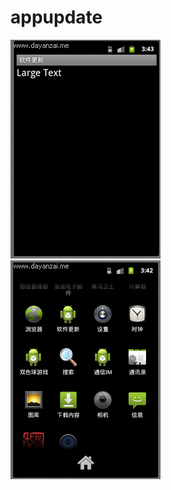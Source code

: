 # appupdate
![Renderings](https://github.com/loginname-xhj/appupdate/blob/master/ScreenShots/app%E6%A3%80%E6%9F%A5%E6%9B%B4%E6%96%B0.gif)  
![Renderings](https://github.com/loginname-xhj/appupdate/blob/master/ScreenShots/%E8%BD%AF%E4%BB%B6%E5%90%AF%E5%8A%A8%E6%9B%B4%E6%96%B0.gif)  
